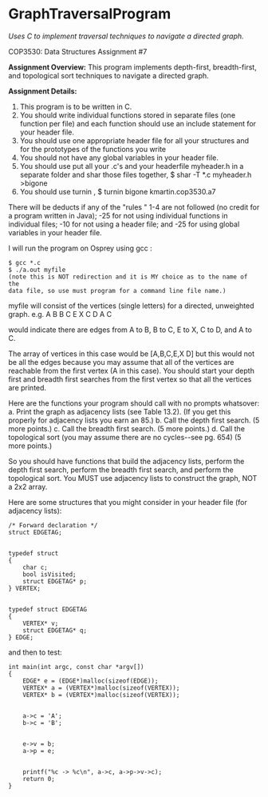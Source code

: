 # GraphTraversalProgram
*Uses C to implement traversal techniques to navigate a directed graph.*

COP3530: Data Structures
Assignment #7 

**Assignment Overview:**
This program implements depth-first, breadth-first, and topological sort techniques to navigate a directed graph.

**Assignment Details:**
1.  This program is to be written in C.
2.  You should write individual functions stored in separate files (one 
function per file) and each function should use an include statement
for your header file.
3.  You should use one appropriate header file for all your structures 
and for the prototypes of the functions you write
4.  You should not have any global variables in your 
header file. 
5.  You should use put all your .c's and your headerfile 
myheader.h  in a separate folder
and shar those files together, $ shar -T *.c  myheader.h >bigone
6.  You should use turnin , $ turnin bigone kmartin.cop3530.a7

There will be deducts if any of the "rules " 1-4 are not followed (no 
credit for a program written in Java);
 -25 for not using individual functions in individual files;
 -10 for not using a header file;
and -25 for using global variables in your header file.

I will run the program on Osprey using gcc :
```
$ gcc *.c
$ ./a.out myfile
(note this is NOT redirection and it is MY choice as to the name of the 
data file, so use must program for a command line file name.) 
```
  
myfile will consist of the vertices (single letters) for a directed, 
unweighted graph.
e.g.  A  B
      B  C
      E  X
      C  D
      A  C    

would indicate there are edges from A to B, B to C, E to X, C to D, and
A to C.

The array of vertices in this case would be [A,B,C,E,X D]
but this would not be all the edges because you may assume that all of 
the vertices are reachable from the first vertex (A in this case).
You should start your depth first and breadth first searches from the 
first vertex so that all the vertices are printed.

Here are the functions your program should call with no prompts whatsover:
a. Print the graph as  adjacency lists (see Table 13.2).  (If you get this properly for
adjacency lists you earn  an 85.)
b. Call the depth first search. (5 more points.)
c. Call the breadth first search. (5 more points.)
d. Call the topological sort (you may assume there are 
no cycles--see pg. 654) (5 more points.)

So you should have functions that build the adjacency lists, perform the 
depth first search, perform the breadth first search, and perform the 
topological sort.   You MUST use adjacency lists to construct the graph,
NOT a 2x2 array. 

Here are some structures that you might consider in your header file (for
adjacency lists):
```
/* Forward declaration */
struct EDGETAG;


typedef struct
{
    char c;
    bool isVisited;
    struct EDGETAG* p;
} VERTEX;


typedef struct EDGETAG
{
    VERTEX* v;
    struct EDGETAG* q;
} EDGE;
```


and then to test:
```
int main(int argc, const char *argv[])
{
    EDGE* e = (EDGE*)malloc(sizeof(EDGE));
    VERTEX* a = (VERTEX*)malloc(sizeof(VERTEX));
    VERTEX* b = (VERTEX*)malloc(sizeof(VERTEX));


    a->c = 'A';
    b->c = 'B';


    e->v = b;
    a->p = e;


    printf("%c -> %c\n", a->c, a->p->v->c);
    return 0;
}

